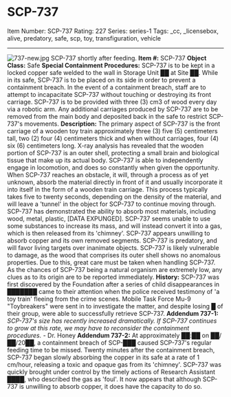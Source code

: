 # SCP-737
Item Number: SCP-737
Rating: 227
Series: series-1
Tags: _cc, _licensebox, alive, predatory, safe, scp, toy, transfiguration, vehicle

---

![737-new.jpg](https://scp-wiki.wdfiles.com/local--files/scp-737/737-new.jpg)
SCP-737 shortly after feeding.
**Item #:** SCP-737
**Object Class:** Safe
**Special Containment Procedures:** SCP-737 is to be kept in a locked copper safe welded to the wall in Storage Unit ██ at Site ██. While in its safe, SCP-737 is to be placed on its side in order to prevent a containment breach. In the event of a containment breach, staff are to attempt to incapacitate SCP-737 without touching or destroying its front carriage.
SCP-737 is to be provided with three (3) cm3 of wood every day via a robotic arm. Any additional carriages produced by SCP-737 are to be removed from the main body and deposited back in the safe to restrict SCP-737's movements.
**Description:** The primary aspect of SCP-737 is the front carriage of a wooden toy train approximately three (3) five (5) centimeters tall, two (2) four (4) centimeters thick and when without carriages, four (4) six (6) centimeters long.
X-ray analysis has revealed that the wooden portion of SCP-737 is an outer shell, protecting a small brain and biological tissue that make up its actual body. SCP-737 is able to independently engage in locomotion, and does so constantly when given the opportunity.
When SCP-737 reaches an obstacle, it will, through a process as of yet unknown, absorb the material directly in front of it and usually incorporate it into itself in the form of a wooden train carriage. This process typically takes five to twenty seconds, depending on the density of the material, and will leave a 'tunnel' in the object for SCP-737 to continue moving through.
SCP-737 has demonstrated the ability to absorb most materials, including wood, metal, plastic, [DATA EXPUNGED]. SCP-737 seems unable to use some substances to increase its mass, and will instead convert it into a gas, which is then released from its 'chimney'. SCP-737 appears unwilling to absorb copper and its own removed segments. SCP-737 is predatory, and will favor living targets over inanimate objects.
SCP-737 is likely vulnerable to damage, as the wood that comprises its outer shell shows no anomalous properties. Due to this, great care must be taken when handling SCP-737. As the chances of SCP-737 being a natural organism are extremely low, any clues as to its origin are to be reported immediately.
**History:** SCP-737 was first discovered by the Foundation after a series of child disappearances in ███████ came to their attention when the police received testimony of 'a toy train' fleeing from the crime scenes. Mobile Task Force Mu-9 "Toybreakers" were sent in to investigate the matter, and despite losing █ of their group, were able to successfully retrieve SCP-737.
**Addendum 737-1:** _SCP-737's size has recently increased dramatically. If SCP-737 continues to grow at this rate, we may have to reconsider the containment procedures._ \- Dr. Honey
**Addendum 737-2:** At approximately ██:██ on ██/██/20██, a containment breach of SCP-███ caused SCP-737's regular feeding time to be missed. Twenty minutes after the containment breach, SCP-737 began slowly absorbing the copper in its safe at a rate of 1 cm/hour, releasing a toxic and opaque gas from its 'chimney'.
SCP-737 was quickly brought under control by the timely actions of Research Assistant ████, who described the gas as 'foul'. It now appears that although SCP-737 is unwilling to absorb copper, it does have the capacity to do so.